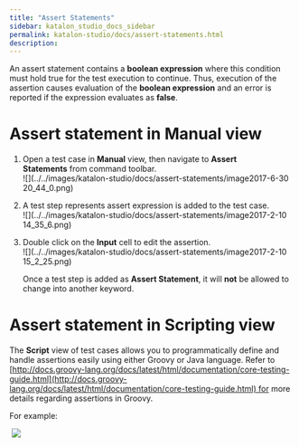 ```yaml
---
title: "Assert Statements" 
sidebar: katalon_studio_docs_sidebar
permalink: katalon-studio/docs/assert-statements.html 
description: 
---
```

An assert statement contains a **boolean expression** where this condition must hold true for the test execution to continue. Thus, execution of the assertion causes evaluation of the **boolean expression** and an error is reported if the expression evaluates as **false**.

Assert statement in Manual view
===============================

1.  Open a test case in **Manual** view, then navigate to **Assert Statements** from command toolbar.  
    ![](../../images/katalon-studio/docs/assert-statements/image2017-6-30 20_44_0.png)  
      
    
2.  A test step represents assert expression is added to the test case.  
    ![](../../images/katalon-studio/docs/assert-statements/image2017-2-10 14_35_6.png)  
      
    
3.  Double click on the **Input** cell to edit the assertion.  
    ![](../../images/katalon-studio/docs/assert-statements/image2017-2-10 15_2_25.png)
    
    Once a test step is added as **Assert Statement**, it will **not** be allowed to change into another keyword.
    

Assert statement in Scripting view
==================================

The **Script** view of test cases allows you to programmatically define and handle assertions easily using either Groovy or Java language. Refer to [http://docs.groovy-lang.org/docs/latest/html/documentation/core-testing-guide.html](http://docs.groovy-lang.org/docs/latest/html/documentation/core-testing-guide.html) for more details regarding assertions in Groovy.

For example:

 ![](../../images/katalon-studio/docs/assert-statements/11.png)